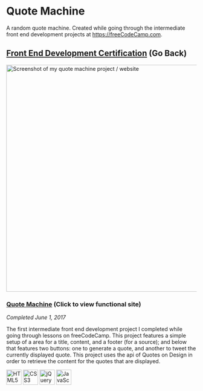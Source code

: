 # Quote Machine

A random quote machine. Created while going through the intermediate front end development projects at https://freeCodeCamp.com.

## [Front End Development Certification](https://github.com/Squibs/freeCodeCamp/tree/master/Front%20End%20Development%20Certification#quote-machine) (Go Back)

<a href="https://squibs.github.io/quote-machine/" target="_blank"><img src="https://cdn.rawgit.com/Squibs/freeCodeCamp/22c74abc/Images/screenshot-quote-machine.png" height="600" alt="Screenshot of my quote machine project / website"/></a>

### [Quote Machine](https://squibs.github.io/quote-machine/) (Click to view functional site)

<em>Completed June 1, 2017</em>

The first intermediate front end development project I completed while going through lessons on freeCodeCamp. This project features a simple setup of a area for a title, content, and a footer (for a source); and below that features two buttons: one to generate a quote, and another to tweet the currently displayed quote. This project uses the api of Quotes on Design in order to retrieve the content for the quotes that are displayed.

<img src="https://cdn.rawgit.com/Squibs/Squibs.github.io/1bdd9917/img/icon-html5.svg" height="40" alt="HTML5 Icon"/>   <img src="https://cdn.rawgit.com/Squibs/Squibs.github.io/1bdd9917/img/icon-css3.svg" height="40" alt="CSS3 Icon"/>   <img src="https://cdn.rawgit.com/Squibs/Squibs.github.io/master/img/icon-jquery.svg" height="40" alt="jQuery Icon"/>   <img src="https://cdn.rawgit.com/Squibs/Squibs.github.io/master/img/icon-javascript.svg" height="40" alt="JavaScript Icon"/>